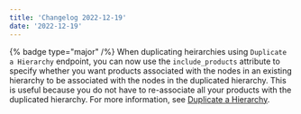```yaml
---
title: 'Changelog 2022-12-19'
date: '2022-12-19'
---
```

{% badge type="major" /%} When duplicating heirarchies using `Duplicate a Hierarchy` endpoint, you can now use the `include_products` attribute to specify whether you want products associated with the nodes in an existing hierarchy to be associated with the nodes in the duplicated hierarchy.  This is useful because you do not have to re-associate all your products with the duplicated hierarchy. For more information, see [Duplicate a Hierarchy](/docs/pxm/hierarchies/hierarchies-api/duplicate-a-hierarchy).
